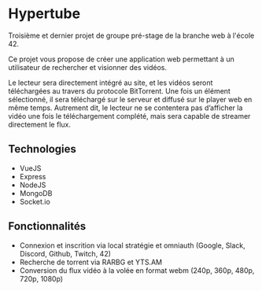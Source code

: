 # Hypertube

Troisième et dernier projet de groupe pré-stage de la branche web à l'école 42.

Ce projet vous propose de créer une application web permettant à un utilisateur de rechercher et visionner des vidéos.

Le lecteur sera directement intégré au site, et les vidéos seront téléchargées au travers du protocole BitTorrent. Une fois un élément sélectionné, il sera téléchargé sur le serveur et diffusé sur le player web en même temps. Autrement dit, le lecteur ne se contentera pas d’afficher la vidéo une fois le téléchargement complété, mais sera capable de streamer directement le flux.

## Technologies

- VueJS
- Express
- NodeJS
- MongoDB
- Socket.io

## Fonctionnalités

- Connexion et inscrition via local stratégie et omniauth (Google, Slack, Discord, Github, Twitch, 42)
- Recherche de torrent via RARBG et YTS.AM
- Conversion du flux vidéo à la volée en format webm (240p, 360p, 480p, 720p, 1080p)
